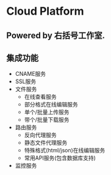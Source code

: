 # Cloud Platform

Powered by 右括号工作室.
---

## 集成功能

* CNAME服务
* SSL服务
* 文件服务
    * 在线查看服务
    * 部分格式在线编辑服务
    * 单个/批量上传服务
    * 带个/批量下载服务
* 路由服务
    * 反向代理服务
    * 静态文件代理服务
    * 特殊格式(html/json)在线编辑服务
    * 常用API服务(包含数据库支持)
* 监控服务